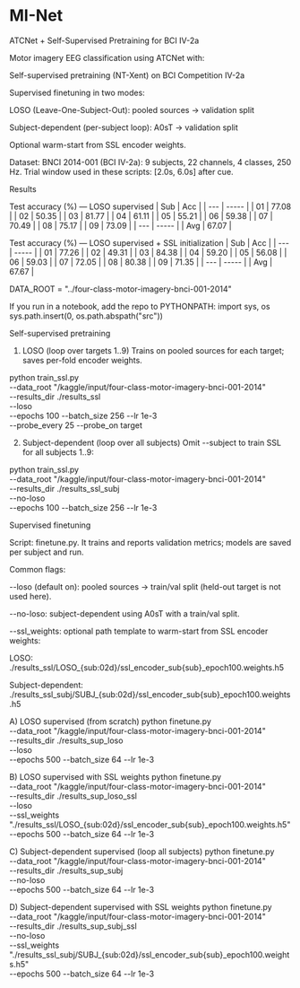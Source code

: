 # MI-Net

ATCNet + Self-Supervised Pretraining for BCI IV-2a

Motor imagery EEG classification using ATCNet with:

Self-supervised pretraining (NT-Xent) on BCI Competition IV-2a

Supervised finetuning in two modes:

LOSO (Leave-One-Subject-Out): pooled sources → validation split

Subject-dependent (per-subject loop): A0sT → validation split

Optional warm-start from SSL encoder weights.

Dataset: BNCI 2014-001 (BCI IV-2a): 9 subjects, 22 channels, 4 classes, 250 Hz.
Trial window used in these scripts: [2.0s, 6.0s] after cue.

Results

Test accuracy (%) — LOSO supervised
| Sub | Acc   |
| --- | ----- |
| 01  | 77.08 |
| 02  | 50.35 |
| 03  | 81.77 |
| 04  | 61.11 |
| 05  | 55.21 |
| 06  | 59.38 |
| 07  | 70.49 |
| 08  | 75.17 |
| 09  | 73.09 |
| --- | ----- |
| Avg | 67.07 |
	 
Test accuracy (%) — LOSO supervised + SSL initialization
| Sub | Acc   |
| --- | ----- |
| 01  | 77.26 |
| 02  | 49.31 |
| 03  | 84.38 |
| 04  | 59.20 |
| 05  | 56.08 |
| 06  | 59.03 |
| 07  | 72.05 |
| 08  | 80.38 |
| 09  | 71.35 |
| --- | ----- |
| Avg | 67.67 |

DATA_ROOT = "../four-class-motor-imagery-bnci-001-2014"

If you run in a notebook, add the repo to PYTHONPATH:
import sys, os
sys.path.insert(0, os.path.abspath("src"))

Self-supervised pretraining
1) LOSO (loop over targets 1..9)
Trains on pooled sources for each target; saves per-fold encoder weights.

python train_ssl.py \
  --data_root "/kaggle/input/four-class-motor-imagery-bnci-001-2014" \
  --results_dir ./results_ssl \
  --loso \
  --epochs 100 --batch_size 256 --lr 1e-3 \
  --probe_every 25 --probe_on target

2) Subject-dependent (loop over all subjects)
Omit --subject to train SSL for all subjects 1..9:

python train_ssl.py \
  --data_root "/kaggle/input/four-class-motor-imagery-bnci-001-2014" \
  --results_dir ./results_ssl_subj \
  --no-loso \
  --epochs 100 --batch_size 256 --lr 1e-3

Supervised finetuning

Script: finetune.py.
It trains and reports validation metrics; models are saved per subject and run.

Common flags:

--loso (default on): pooled sources → train/val split (held-out target is not used here).

--no-loso: subject-dependent using A0sT with a train/val split.

--ssl_weights: optional path template to warm-start from SSL encoder weights:

LOSO: ./results_ssl/LOSO_{sub:02d}/ssl_encoder_sub{sub}_epoch100.weights.h5

Subject-dependent: ./results_ssl_subj/SUBJ_{sub:02d}/ssl_encoder_sub{sub}_epoch100.weights.h5

A) LOSO supervised (from scratch)
python finetune.py \
  --data_root "/kaggle/input/four-class-motor-imagery-bnci-001-2014" \
  --results_dir ./results_sup_loso \
  --loso \
  --epochs 500 --batch_size 64 --lr 1e-3

B) LOSO supervised with SSL weights
python finetune.py \
  --data_root "/kaggle/input/four-class-motor-imagery-bnci-001-2014" \
  --results_dir ./results_sup_loso_ssl \
  --loso \
  --ssl_weights "./results_ssl/LOSO_{sub:02d}/ssl_encoder_sub{sub}_epoch100.weights.h5" \
  --epochs 500 --batch_size 64 --lr 1e-3

C) Subject-dependent supervised (loop all subjects)
python finetune.py \
  --data_root "/kaggle/input/four-class-motor-imagery-bnci-001-2014" \
  --results_dir ./results_sup_subj \
  --no-loso \
  --epochs 500 --batch_size 64 --lr 1e-3

D) Subject-dependent supervised with SSL weights
python finetune.py \
  --data_root "/kaggle/input/four-class-motor-imagery-bnci-001-2014" \
  --results_dir ./results_sup_subj_ssl \
  --no-loso \
  --ssl_weights "./results_ssl_subj/SUBJ_{sub:02d}/ssl_encoder_sub{sub}_epoch100.weights.h5" \
  --epochs 500 --batch_size 64 --lr 1e-3